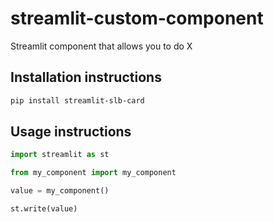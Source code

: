 # streamlit-custom-component

Streamlit component that allows you to do X

## Installation instructions

```sh
pip install streamlit-slb-card
```

## Usage instructions

```python
import streamlit as st

from my_component import my_component

value = my_component()

st.write(value)
```